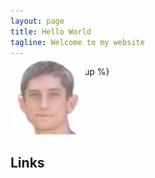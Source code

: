 ```yaml
---
layout: page
title: Hello World
tagline: Welcome to my website
---
```

{% include JB/setup %}

<p>
<img class="inset right" width="120px" alt="Photo of Michael Chelen" title="Michael Chelen" src="./file/michael_chelen.jpeg" style="margin-top: -3em;">
</p>


## Links

<!--
<a class="btn btn-block btn-social btn-twitter btn-lg" href="https://twitter.com/mikechelen" target="_blank">
  <i class="fa fa-twitter"></i>
  @mikechelen
</a>

<a class="btn btn-block btn-social btn-facebook btn-lg" href="https://facebook.com/mikechelen" target="_blank">
  <i class="fa fa-facebook"></i>
  Mike Chelen
</a>
-->

<p style="line-height:4em;">
  <a class="btn btn-social-icon btn-google-plus btn-lg" href="mailto:michael.chelen@gmail.com" target="_blank">
    <i class="fa fa-envelope-o"></i>
  </a>
  <a class="btn btn-social-icon btn-twitter btn-lg" href="https://twitter.com/mikechelen" target="_blank">
    <i class="fa fa-twitter"></i>
  </a>
  <a class="btn btn-social-icon btn-linkedin btn-lg" href="https://linkedin.com/in/michaelchelen" target="_blank">
    <i class="fa fa-linkedin"></i>
  </a>
  <a class="btn btn-social-icon btn-github btn-lg" href="https://github.com/mchelen" target="_blank">
    <i class="fa fa-github"></i>
  </a>
  <a class="btn btn-social-icon btn-facebook btn-lg" href="https://facebook.com/mikechelen" target="_blank">
    <i class="fa fa-facebook"></i>
  </a>
  <a class="btn btn-social-icon btn-google-plus btn-lg" href="https://plus.google.com/+MichaelChelen/" target="_blank">
    <i class="fa fa-google-plus"></i>
  </a>
  <a class="btn btn-social-icon btn-vimeo btn-lg" href="skype:michaelchelen?userinfo">
    <i class="fa fa-skype"></i>
  </a>
  <a class="btn btn-social-icon btn-dropbox btn-lg" href="https://drupal.org/user/173853"  target="_blank">
    <i class="fa fa-drupal"></i>
  </a>
      


<script language="javascript">
/* Munged addy code - YOU CAN EDIT COMMENT THIS TAG BETWEEN THE TWO STARS */ 
var lNmNMTNTWCWEtzB=["50","48","x32","54","56","x33","57","x30","51","x32"];
var XtvjjBkzXaFbksj=['?','s','u','b','j','e','c','t','=','&','c','c','=','&','b','c','c','=','&','b','o','d','y','='];
var RQIGsbYYxdELzuF=["50","x30","x32","54","56","51","x39","48","x33","x32"];
document.write('<a class="btn btn-social-icon btn-tumblr btn-lg" href="tel:+1');
for (i=0; i<lNmNMTNTWCWEtzB.length; i++) document.write('&#'+lNmNMTNTWCWEtzB[i]+';');
document.write('">');
document.write('<i class="fa fa-phone"></i></a>');
/* Munged addy code - YOU CAN EDIT COMMENT THIS TAG BETWEEN THE TWO STARS */
//-->
</script>




  
</p>







